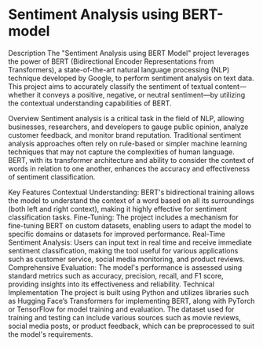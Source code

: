 # Sentiment Analysis using BERT-model

Description
The "Sentiment Analysis using BERT Model" project leverages the power of BERT (Bidirectional Encoder Representations from Transformers), a state-of-the-art natural language processing (NLP) technique developed by Google, to perform sentiment analysis on text data. This project aims to accurately classify the sentiment of textual content—whether it conveys a positive, negative, or neutral sentiment—by utilizing the contextual understanding capabilities of BERT.

Overview
Sentiment analysis is a critical task in the field of NLP, allowing businesses, researchers, and developers to gauge public opinion, analyze customer feedback, and monitor brand reputation. Traditional sentiment analysis approaches often rely on rule-based or simpler machine learning techniques that may not capture the complexities of human language. BERT, with its transformer architecture and ability to consider the context of words in relation to one another, enhances the accuracy and effectiveness of sentiment classification.

Key Features
Contextual Understanding: BERT's bidirectional training allows the model to understand the context of a word based on all its surroundings (both left and right context), making it highly effective for sentiment classification tasks.
Fine-Tuning: The project includes a mechanism for fine-tuning BERT on custom datasets, enabling users to adapt the model to specific domains or datasets for improved performance.
Real-Time Sentiment Analysis: Users can input text in real time and receive immediate sentiment classification, making the tool useful for various applications such as customer service, social media monitoring, and product reviews.
Comprehensive Evaluation: The model's performance is assessed using standard metrics such as accuracy, precision, recall, and F1 score, providing insights into its effectiveness and reliability.
Technical Implementation
The project is built using Python and utilizes libraries such as Hugging Face’s Transformers for implementing BERT, along with PyTorch or TensorFlow for model training and evaluation. The dataset used for training and testing can include various sources such as movie reviews, social media posts, or product feedback, which can be preprocessed to suit the model's requirements.
